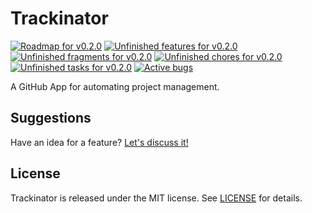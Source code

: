 # Trackinator

[![Roadmap for v0.2.0][badge-roadmap]][roadmap]
[![Unfinished features for v0.2.0][badge-features]][features]
[![Unfinished fragments for v0.2.0][badge-fragments]][fragments]
[![Unfinished chores for v0.2.0][badge-chores]][chores]
[![Unfinished tasks for v0.2.0][badge-tasks]][tasks]
[![Active bugs][badge-bugs]][bugs]

A GitHub App for automating project management.

## Suggestions

Have an idea for a feature? [Let's discuss it!][suggestions]

## License

Trackinator is released under the MIT license. See [LICENSE][license] for details.

<!-- LINKS -->

[roadmap]: https://github.com/icorbrey/trackinator/issues/14 "View the current roadmap for icorbrey/trackinator"
[license]: https://github.com/icorbrey/trackinator/blob/master/LICENSE "View the license for icorbrey/trackinator"
[bugs]: https://github.com/icorbrey/trackinator/issues?q=is%3Aopen+is%3Aissue+label%3Abug "View open bugs in icorbrey/trackinator"
[suggestions]: https://github.com/icorbrey/trackinator/discussions/categories/ideas "View suggested features for icorbrey/trackinator"
[tasks]: https://github.com/icorbrey/trackinator/issues?q=is%3Aopen+is%3Aissue+label%3Atask+milestone%3Av0.2.0 "View in-progress tasks in icorbrey/trackinator"
[chores]: https://github.com/icorbrey/trackinator/issues?q=is%3Aopen+is%3Aissue+label%3Achore+milestone%3Av0.2.0 "View in-progress chores in icorbrey/trackinator"
[features]: https://github.com/icorbrey/trackinator/issues?q=is%3Aopen+is%3Aissue+label%3Afeature+milestone%3Av0.2.0 "View in-progress features in icorbrey/trackinator"
[fragments]: https://github.com/icorbrey/trackinator/issues?q=is%3Aopen+is%3Aissue+label%3Afragment+milestone%3Av0.2.0 "View in-progress fragments in icorbrey/trackinator"

<!-- BADGES -->

[badge-bugs]: https://img.shields.io/github/issues-search/icorbrey/trackinator?color=%23FF0000&label=bugs&query=is%3Aopen%20is%3Aissue%20label%3Abug&style=flat-square

[badge-tasks]: https://img.shields.io/github/issues-search/icorbrey/trackinator?color=%23BBBB00&label=tasks&query=is%3Aopen%20label%3Atask%20milestone%3Av0.2.0&style=flat-square
[badge-chores]: https://img.shields.io/github/issues-search/icorbrey/trackinator?color=%23FFFF00&label=chores&query=is%3Aopen%20is%3Aissue%20label%3Achore%20milestone%3Av0.2.0&style=flat-square
[badge-features]: https://img.shields.io/github/issues-search/icorbrey/trackinator?color=%230088FF&label=features&query=is%3Aopen%20is%3Aissue%20label%3Afeature%20milestone%3Av0.2.0&style=flat-square
[badge-fragments]: https://img.shields.io/github/issues-search/icorbrey/trackinator?color=%230044FF&label=fragments&query=is%3Aopen%20label%3Afragment%20milestone%3Av0.2.0&style=flat-square
[badge-roadmap]: https://img.shields.io/github/milestones/progress-percent/icorbrey/trackinator/2?color=%23008888&style=flat-square
